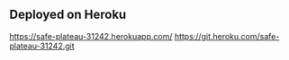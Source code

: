 
## Deployed on Heroku

https://safe-plateau-31242.herokuapp.com/
https://git.heroku.com/safe-plateau-31242.git
